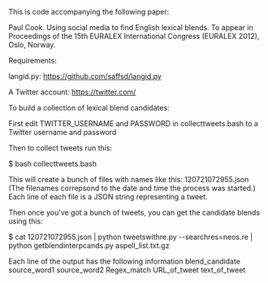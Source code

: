 This is code accompanying the following paper:

Paul Cook. Using social media to find English lexical blends. To
appear in Proceedings of the 15th EURALEX International Congress
(EURALEX 2012), Oslo, Norway.

Requirements:

langid.py: https://github.com/saffsd/langid.py

A Twitter account: https://twitter.com/

To build a collection of lexical blend candidates:

First edit TWITTER_USERNAME and PASSWORD in collecttweets.bash to a
Twitter username and password

Then to collect tweets run this:

$ bash collecttweets.bash

This will create a bunch of files with names like this:
120721072955.json (The filenames correpsond to the date and time the
process was started.) Each line of each file is a JSON string
representing a tweet.

Then once you've got a bunch of tweets, you can get the candidate
blends using this:

$ cat 120721072955.json | python tweetswithre.py --searchres=neos.re | python getblendinterpcands.py aspell_list.txt.gz 

Each line of the output has the following information
blend_candidate source_word1 source_word2 Regex_match URL_of_tweet text_of_tweet
